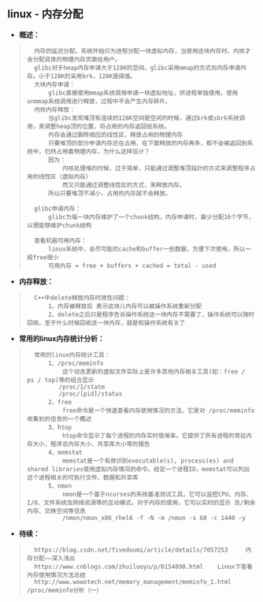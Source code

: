 ## linux - 内存分配
- **概述：**
>       内存的延迟分配，系统开始只为进程分配一块虚拟内存，当使用这块内存时，内核才会分配具体的物理内存页面给用户。
>       glibc对于heap内存申请大于128K的空间，glibc采用mmap的方式向内存申请内存。小于128K的采用brk，128K是阈值。
>       大块内存申请：
>           glibc直接使用mmap系统调用申请一块虚拟地址，供进程单独使用，使用unmmap系统调用进行释放，过程中不会产生内存碎片。
>       内核内存释放：
>           当glibc发现堆顶有连续的128K空间是空闲的时候，通过brk或sbrk系统调用，来调整heap顶的位置，将占用的内存返回给系统。
>           内存会通过删除相应的线性区，释放占用的物理内存
>           只要堆顶的部分申请内存还在占用，在下面释放的内存再多，都不会被返回到系统中，仍然占用着物理内存，为什么这样设计？
>           因为：
>               内核处理堆的时候，过于简单，只能通过调整堆顶指针的方式来调整程序占用的线性区（虚拟内存）
>               而又只能通过调整线性区的方式，来释放内存。
>           所以只要堆顶不减小，占用的内存就不会释放。
>
>       glibc申请内存：
>           glibc为每一块内存维护了一个chunk结构，内存申请时，最少分配16个字节，以便能够维护chunk结构
>
>       查看机器可用内存：
>           linux系统中，会尽可能的cache和buffer一些数据，方便下次使用，所以一般free很小
>           可用内存 = free + buffers + cached = total - used
>

- **内存释放：**
>       C++中delete释放内存时效性问题：
>           1、内存被释放后 表示这块儿内存可以被操作系统重新分配
>           2、delete之后只是程序告诉操作系统这一块内存不需要了，操作系统可以随时回收。至于什么时候回收这一块内存，就是和操作系统有关了
>
>
>
>
>
>
>
>
>
>
>
>
>

- **常用的linux内存统计分析：**
>       常用的linux内存统计工具：
>           1、/proc/meminfo
>               这个动态更新的虚拟文件实际上是许多其他内存相关工具(如：free / ps / top)等的组合显示
>              /proc/1/statm
>              /proc/[pid]/status
>           2、free
>               free命令是一个快速查看内存使用情况的方法，它是对 /proc/meminfo 收集到的信息的一个概述
>           3、htop
>               htop命令显示了每个进程的内存实时使用率。它提供了所有进程的常驻内存大小、程序总内存大小、共享库大小等的报告
>           4、memstat
>               memstat是一个有效识别executable(s), process(es) and shared libraries使用虚拟内存情况的命令。给定一个进程ID，memstat可以列出这个进程相关的可执行文件、数据和共享库
>           5、nmon
>               nmon是一个基于ncurses的系统基准测试工具，它可以监控CPU、内存、I/O、文件系统及网络资源等的互动模式。对于内存的使用，它可以实时的显示 总/剩余内存、交换空间等信息
>               /nmon/nmon_x86_rhel6 -f -N -m /nmon -s 60 -c 1440 -y
>
>
>
>

- **待续：**
>       https://blog.csdn.net/fivedoumi/article/details/7057253     内存分配——深入浅出
>       https://www.cnblogs.com/zhuiluoyu/p/6154898.html    Linux下查看内存使用情况方法总结
>       http://www.wowotech.net/memory_management/meminfo_1.html    /proc/meminfo分析（一）
>
>
>
>
>
>
>
>
>
>
>
>
>
